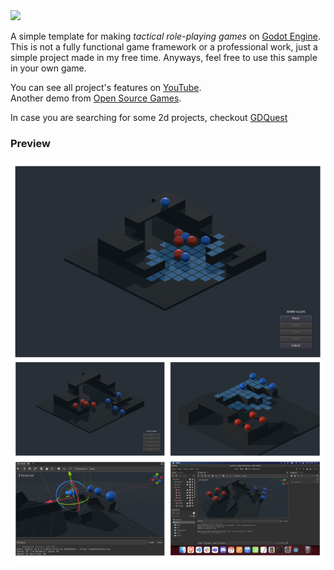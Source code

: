 <img src="https://i.imgur.com/8foVHjO.png" width="280">
 
A simple template for making <i>tactical role-playing games</i> on [Godot Engine](https://godotengine.org/).
This is not a fully functional game framework or a professional work, just a simple project made in my free time. 
Anyways, feel free to use this sample in your own game. 

You can see all project's features on [YouTube](https://www.youtube.com/watch?v=j0ov4zGUp68).<br/>
Another demo from [Open Source Games](https://www.youtube.com/watch?v=-AY6KEdX_3E).

In case you are searching for some 2d projects, checkout [GDQuest](https://github.com/GDQuest/godot-2d-tactical-rpg-movement)

### Preview
![preview](./docs/preview.png)
